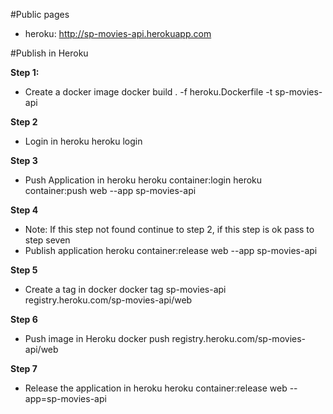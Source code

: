 #Public pages
- heroku: http://sp-movies-api.herokuapp.com

#Publish in Heroku

**Step 1:**
- Create a docker image
docker build . -f heroku.Dockerfile -t sp-movies-api

**Step 2**
- Login in heroku
heroku login

**Step 3**
- Push Application in heroku
heroku container:login
heroku container:push web --app sp-movies-api

**Step 4**
- Note: If this step not found continue to step 2, if this step is ok pass to step seven
- Publish application
 heroku container:release web --app sp-movies-api

 **Step 5**
- Create a tag in docker
docker tag sp-movies-api registry.heroku.com/sp-movies-api/web

**Step 6**
- Push image in Heroku
docker push registry.heroku.com/sp-movies-api/web

**Step 7**
- Release the application in heroku
 heroku container:release web --app=sp-movies-api

